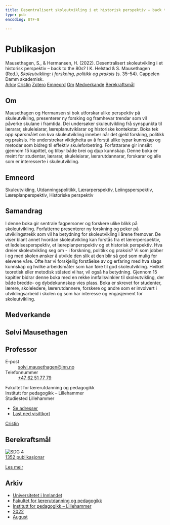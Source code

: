 ```yaml
---
title: Desentralisert skoleutvikling i et historisk perspektiv – back to the 80s?
type: pub
encoding: UTF-8

---
```

<h1>Publikasjon</h1>
<article id="csl-bib-container-26UCXNY2" class="csl-bib-container">
  <div class="csl-bib-body"> <div class="csl-entry">Mausethagen, S., &#38; Hermansen, H. (2022). Desentralisert skoleutvikling i et historisk perspektiv – back to the 80s? I K. Helstad &#38; S. Mausethagen (Red.), <i>Skoleutvikling: i forskning, politikk og praksis</i> (s. 35–54). Cappelen Damm akademisk.</div> </div>
  <div class="csl-bib-buttons">
    <a href="#taxonomy-article-26UCXNY2" alt="archive" class="csl-bib-button">Arkiv</a>
    <a href="https://app.cristin.no/results/show.jsf?id=2041338" alt="Cristin" class="csl-bib-button">Cristin</a>
    <a href="http://zotero.org/groups/5881554/items/26UCXNY2" alt="Zotero" class="csl-bib-button">Zotero</a>
    <a href="#keywords-article-26UCXNY2" alt="keywords" class="csl-bib-button">Emneord</a>
    <a href="#about-article-26UCXNY2" alt="about_pub" class="csl-bib-button">Om</a>
    <a href="#contributors-article-26UCXNY2" alt="contributors" class="csl-bib-button">Medverkande</a>
    <a href="#sdg-article-26UCXNY2" alt="sdg" class="csl-bib-button">Berekraftsmål</a>
  </div>
  <div id="csl-bib-meta-container-26UCXNY2"></div>
</article>
<div id="csl-bib-meta-26UCXNY2" class="csl-bib-meta">
  <article id="about-article-26UCXNY2" class="about_pub-article">
    <h1>Om</h1>
    Mausethagen og Hermansen si bok utforskar ulike perspektiv på skuleutvikling, presenterer ny forsking og framhevar trendar som vil påverke skulane i framtida. Dei undersøker skuleutvikling frå synspunkta til lærarar, skuleleiarar, læreplanutviklarar og historiske kontekstar. Boka tek opp spørsmålet om kva skuleutvikling inneber når det gjeld forsking, politikk og praksis. Ho understrekar viktigheita av å forstå ulike typar kunnskap og metodar som bidreg til effektiv skuleforbetring. Forfattarane gir innsikt gjennom 15 kapittel, og tilbyr både brei og djup kunnskap. Denne boka er meint for studentar, lærarar, skuleleiarar, lærarutdannarar, forskarar og alle som er interesserte i skuleutvikling.
  </article>
  <article id="keywords-article-26UCXNY2" class="keywords-article">
    <h1>Emneord</h1>
    Skuleutvikling, Utdanningspolitikk, Lærarperspektiv, Leiingsperspektiv, Læreplanperspektiv, Historiske perspektiv
  </article>
  <article id="abstract-article-26UCXNY2" class="abstract-article">
    <h1>Samandrag</h1>
    I denne boka gir sentrale fagpersoner og forskere ulike blikk på skoleutvikling. Forfatterne presenterer ny forskning og peker på utviklingstrekk som vil ha betydning for skoleutvikling i årene fremover. De viser blant annet hvordan skoleutvikling kan forstås fra et lærerperspektiv, et ledelsesperspektiv, et læreplanperspektiv og et historisk perspektiv. Hva dreier skoleutvikling seg om - i forskning, politikk og praksis? Vi som jobber i og med skolen ønsker å utvikle den slik at den blir så god som mulig for elevene våre. Ofte har vi forskjellig forståelse av og erfaring med hva slags kunnskap og hvilke arbeidsmåter som kan føre til god skoleutvikling. Hvilket teoretisk eller metodisk ståsted vi har, vil også ha betydning. Gjennom 15 kapitler bidrar denne boka med en rekke innfallsvinkler til skoleutvikling, der både bredde- og dybdekunnskap vies plass. Boka er skrevet for studenter, lærere, skoleledere, lærerutdannere, forskere og andre som er involvert i utviklingsarbeid i skolen og som har interesse og engasjement for skoleutvikling.
  </article>
  <article id="contributors-article-26UCXNY2" class="contributors-article">
    <h1>Medverkande</h1>
    <div class="personas"> <div class="vrtx-hinn-person-card"> <div class="photo"> <i class="lar la-user-circle missing-person"></i> </div> <div class="info"> <hgroup><h1>Sølvi Mausethagen</h1> <h2>Professor</h2> </hgroup><dl> <dt>E-post</dt> <dd> <a href="mailto:solvi.mausethagen@inn.no">solvi.mausethagen@inn.no</a> </dd> <dt>Telefonnummer</dt> <dd><a href="tel:+4762517779"> +47 62 51 77 79 </a></dd> </dl> <p> Fakultet for lærerutdanning og pedagogikk<br> Institutt for pedagogikk – Lillehammer<br> Studiested Lillehammer </p> <ul class="vrtx-hinn-links"> <li><a href="https://www.inn.no/finn-en-ansatt/solvi-mausethagen.html#vrtx-hinn-addresses">Se adresser</a></li> <li><a href="https://www.inn.no/finn-en-ansatt/solvi-mausethagen.html?vrtx=vcf">Last ned visittkort</a></li> </ul> </div> </div> <a href="https://app.cristin.no/persons/show.jsf?id=60275" alt="Cristin URL" class="personas-cristin">Cristin</a> </div>
  </article>
  <article id="sdg-article-26UCXNY2" class="sdg-article">
    <h1>Berekraftsmål</h1>
    <div class="sdg-container"><div id="sdg4" class="sdg">
        <img src="{{< params subfolder >}}images/sdg/sdg04_nn.png" class="image" alt="SDG 4">
        <div class="sdg-overlay">
          <a href="{{< params subfolder >}}nn/archive/?sdg=4#archive" class="sdg-publication-count"><span>1352</span> publikasjonar</a>
          <p><a href="https://fn.no/om-fn/fns-baerekraftsmaal/god-utdanning?lang=nno-NO" class="sdg-read-more">Les meir</a></p>
        </div>
      </div></div>
  </article>
  <article id="taxonomy-article-26UCXNY2" class="taxonomy-article">
    <h1>Arkiv</h1>
    <ul>
      <li><a href="{{< params subfolder >}}nn/archive/?key=3DCRN523">Universitetet i Innlandet</a></li>
      <li><a href="{{< params subfolder >}}nn/archive/?key=WYNZA47F">Fakultet for lærerutdanning og pedagogikk</a></li>
      <li><a href="{{< params subfolder >}}nn/archive/?key=L8MA547R">Institutt for pedagogikk – Lillehammer</a></li>
      <li><a href="{{< params subfolder >}}nn/archive/?key=VSB9PVAM">2022</a></li>
      <li><a href="{{< params subfolder >}}nn/archive/?key=QSRKMMIN">August</a></li>
    </ul>
  </article>
</div>
